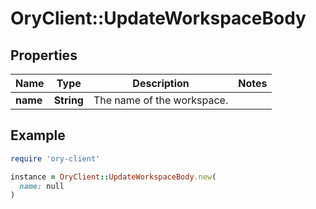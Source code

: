 # OryClient::UpdateWorkspaceBody

## Properties

| Name | Type | Description | Notes |
| ---- | ---- | ----------- | ----- |
| **name** | **String** | The name of the workspace. |  |

## Example

```ruby
require 'ory-client'

instance = OryClient::UpdateWorkspaceBody.new(
  name: null
)
```

